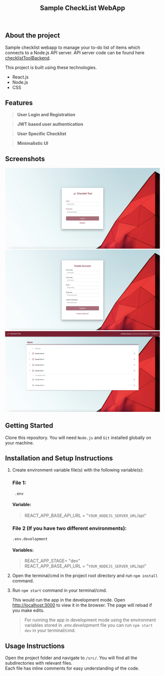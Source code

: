 <h2 align="center">
  Sample CheckList WebApp<br/>
</h2>

<br/>

## About the project

Sample checklist webapp to manage your to-do list of items which connects to a Node.js API server. API server code can be found here <a href="https://github.com/antrikshkmr/checklistToolBackend" target="_blank">checklistToolBackend</a>. <br/>

This project is built using these technologies.

- React.js
- Node.js
- CSS

## Features

> **User Login and Registration**

> **JWT based user authentication**

> **User Specific Checklist**

> **Minimalistic UI**

## Screenshots

<div align="center">
  <img alt="screenshot1" src="./src/assets/readme/screenshot1.png" />
    <img alt="screenshot2" src="./src/assets/readme/screenshot2.png" />
      <img alt="screenshot3" src="./src/assets/readme/screenshot3.png" />
</div>

## Getting Started

Clone this repository. You will need `Node.js` and `Git` installed globally on your machine.

## Installation and Setup Instructions

1.  Create environment variable file(s) with the following variable(s):

    ### **File 1**:

         .env

    #### Variable:

    > REACT_APP_BASE_API_URL = "`YOUR_NODEJS_SERVER_URL`/api"


    ### **File 2** (If you have two different environments):

        .env.development

    #### Variables:

    >REACT_APP_STAGE= "dev"<br/>
    >REACT_APP_BASE_API_URL = "`YOUR_NODEJS_SERVER_URL`/api"

2.  Open the terminal/cmd in the project root directory and run `npm install` command.

3.  Run `npm start` command in your terminal/cmd.

    This would run the app in the development mode.
    Open [http://localhost:3000](http://localhost:3000) to view it in the browser.
    The page will reload if you make edits.

    > For running the app in development mode using the environment variables stored in _.env.development_ file you can run `npm start dev` in your terminal/cmd.

## Usage Instructions

Open the project folder and navigate to `/src/`. You will find all the subdirectories with relevant files.<br/>
Each file has inline comments for easy understanding of the code.<br/>
